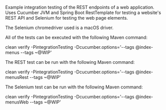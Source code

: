 Example integration testing of the REST endpoints of a web application. Uses Cucumber JVM and Spring Boot RestTemplate for testing a website's REST API and Selenium for testing the web page elements.

The Selenium chromedriver used is a macOS driver.

All of the tests can be executed with the following Maven command:

clean verify -PintegrationTesting -Dcucumber.options='--tags @index-menus --tags ~@WIP'

The REST test can be run with the following Maven command:

clean verify -PintegrationTesting -Dcucumber.options='--tags @index-menusRest --tags ~@WIP'

The Selenium test can be run with the following Maven command:

clean verify -PintegrationTesting -Dcucumber.options='--tags @index-menusWeb --tags ~@WIP'